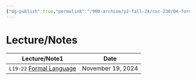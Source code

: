 ```yaml
---
{"dg-publish":true,"permalink":"/900-archive/y2-fall-24/csc-236/04-formal-language-theory/4-formal-language-theory/","tags":["#module","#university","cs"],"created":"2024-11-26T18:39:17.590-05:00","updated":"2024-11-26T18:39:27.368-05:00"}
---
```



# Lecture/Notes

<div><table class="dataview table-view-table"><thead class="table-view-thead"><tr class="table-view-tr-header"><th class="table-view-th"><span>Lecture/Note</span><span class="dataview small-text">1</span></th><th class="table-view-th"><span>Date</span></th></tr></thead><tbody class="table-view-tbody"><tr><td><span> <code>L19-22</code> <a data-tooltip-position="top" aria-label="900 Archive/Y2 Fall 24/CSC236/04 Formal Language Theory/Formal Language.md" data-href="900 Archive/Y2 Fall 24/CSC236/04 Formal Language Theory/Formal Language.md" href="900 Archive/Y2 Fall 24/CSC236/04 Formal Language Theory/Formal Language.md" class="internal-link" target="_blank" rel="noopener nofollow">Formal Language</a></span></td><td>November 19, 2024</td></tr></tbody></table></div>
